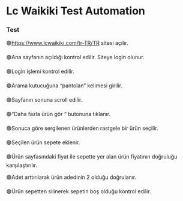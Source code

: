 # Lc Waikiki Test Automation


### Test

🟢https://www.lcwaikiki.com/tr-TR/TR sitesi açılır.

🟢Ana sayfanın açıldığı kontrol edilir. Siteye login olunur.

🟢Login işlemi kontrol edilir.

🟢Arama kutucuğuna “pantolan” kelimesi girilir.

🟢Sayfanın sonuna scroll edilir.

🟢“Daha fazla ürün gör “ butonuna tıklanır.

🟢Sonuca göre sergilenen ürünlerden rastgele bir ürün seçilir.

🟢Seçilen ürün sepete eklenir.

🟢Ürün sayfasındaki fiyat ile sepette yer alan ürün fiyatının doğruluğu karşılaştırılır.

🟢Adet arttırılarak ürün adedinin 2 olduğu doğrulanır.

🟢Ürün sepetten silinerek sepetin boş olduğu kontrol edilir.




